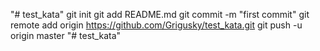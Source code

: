 "# test_kata"  git init git add README.md git commit -m "first commit" git remote add origin https://github.com/Grigusky/test_kata.git git push -u origin master 
"# test_kata" 
